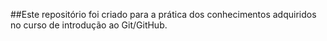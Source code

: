 ##Este repositório foi criado para a prática dos conhecimentos adquiridos no curso de introdução ao Git/GitHub.
